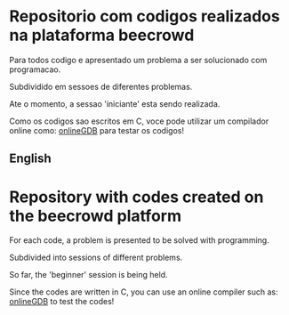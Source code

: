 # Repositorio com codigos realizados na plataforma beecrowd

Para todos codigo e apresentado um problema a ser solucionado com programacao.

Subdividido em sessoes de diferentes problemas.

Ate o momento, a sessao 'iniciante' esta sendo realizada.

Como os codigos sao escritos em C, voce pode utilizar um compilador online como: [onlineGDB](https://www.onlinegdb.com/online_c_compiler) para testar os codigos!

## English

# Repository with codes created on the beecrowd platform

For each code, a problem is presented to be solved with programming.

Subdivided into sessions of different problems.

So far, the 'beginner' session is being held.

Since the codes are written in C, you can use an online compiler such as: [onlineGDB](https://www.onlinegdb.com/online_c_compiler) to test the codes!
